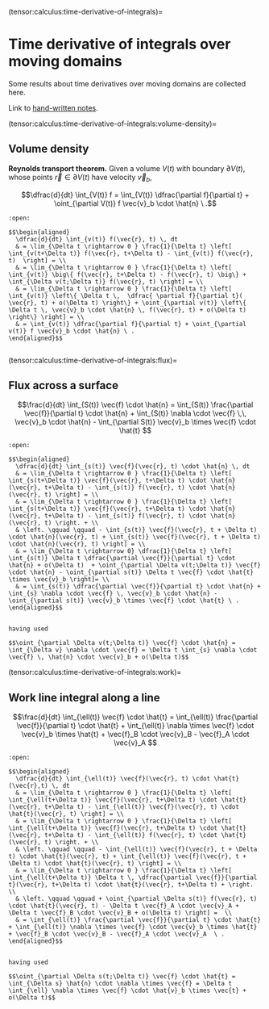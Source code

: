 (tensor:calculus:time-derivative-of-integrals)=
# Time derivative of integrals over moving domains

Some results about time derivatives over moving domains are collected here. 


Link to [hand-written notes](https://basics.altervista.org/test/Math/time_derivatives_of_integrals/time_derivatives_of_integrals.html).

(tensor:calculus:time-derivative-of-integrals:volume-density)=
## Volume density

**Reynolds transport theorem.**
Given a volume $V(t)$ with boundary $\partial V(t)$, whose points $\vec{r} \in \partial V(t)$ have velocity $\vec{v}_b$,

$$\dfrac{d}{dt} \int_{V(t)} f = \int_{V(t)} \dfrac{\partial f}{\partial t} + \oint_{\partial V(t)} f \vec{v}_b \cdot \hat{n} \ .$$

```{dropdown} "Proof"
:open:

$$\begin{aligned}
  \dfrac{d}{dt} \int_{v(t)} f(\vec{r}, t) \, dt 
  & = \lim_{\Delta t \rightarrow 0 } \frac{1}{\Delta t} \left[ \int_{v(t+\Delta t)} f(\vec{r}, t+\Delta t) - \int_{v(t)} f(\vec{r}, t)  \right] = \\
  & = \lim_{\Delta t \rightarrow 0 } \frac{1}{\Delta t} \left[ \int_{v(t)} \big\{ f(\vec{r}, t+\Delta t) - f(\vec{r}, t) \big\} + \int_{\Delta v(t;\Delta t)} f(\vec{r}, t) \right] = \\
  & = \lim_{\Delta t \rightarrow 0 } \frac{1}{\Delta t} \left[ \int_{v(t)} \left\{ \Delta t \,  \dfrac{ \partial f}{\partial t}( \vec{r}, t) + o(\Delta t) \right\} + \oint_{\partial v(t)} \left\{ \Delta t \, \vec{v}_b \cdot \hat{n} \, f(\vec{r}, t) + o(\Delta t) \right\} \right] = \\
  & = \int_{v(t)} \dfrac{\partial f}{\partial t} + \oint_{\partial v(t)} f \vec{v}_b \cdot \hat{n} \ .
\end{aligned}$$


```

(tensor:calculus:time-derivative-of-integrals:flux)=
## Flux across a surface

$$\frac{d}{dt} \int_{S(t)} \vec{f} \cdot \hat{n} = \int_{S(t)} \frac{\partial \vec{f}}{\partial t} \cdot \hat{n} + \int_{S(t)} \nabla \cdot \vec{f} \,\, \vec{v}_b \cdot \hat{n} - \int_{\partial S(t)} \vec{v}_b \times \vec{f} \cdot \hat{t} $$

```{dropdown} "Proof"
:open:

$$\begin{aligned}
  \dfrac{d}{dt} \int_{s(t)} \vec{f}(\vec{r}, t) \cdot \hat{n} \, dt 
  & = \lim_{\Delta t \rightarrow 0 } \frac{1}{\Delta t} \left[ \int_{s(t+\Delta t)} \vec{f}(\vec{r}, t+\Delta t) \cdot \hat{n}(\vec{r}, t+\Delta t) - \int_{s(t)} f(\vec{r}, t) \cdot \hat{n}(\vec{r}, t) \right] = \\
  & = \lim_{\Delta t \rightarrow 0 } \frac{1}{\Delta t} \left[ \int_{s(t+\Delta t)} \vec{f}(\vec{r}, t+\Delta t) \cdot \hat{n}(\vec{r}, t+\Delta t) - \int_{s(t)} f(\vec{r}, t) \cdot \hat{n}(\vec{r}, t) \right. + \\
  & \left. \qquad \qquad - \int_{s(t)} \vec{f}(\vec{r}, t + \Delta t) \cdot \hat{n}(\vec{r}, t) + \int_{s(t)} \vec{f}(\vec{r}, t + \Delta t) \cdot \hat{n}(\vec{r}, t) \right] = \\
  & = \lim_{\Delta t \rightarrow 0} \dfrac{1}{\Delta t} \left[ \int_{s(t)} \Delta t \dfrac{\partial \vec{f}}{\partial t} \cdot \hat{n} + o(\Delta t)  + \oint_{\partial \Delta v(t;\Delta t)} \vec{f} \cdot \hat{n} - \oint_{\partial s(t)} \Delta t \vec{f} \cdot \hat{t} \times \vec{v}_b \right]= \\
  & = \int_{s(t)} \dfrac{\partial \vec{f}}{\partial t} \cdot \hat{n} + \int_{s} \nabla \cdot \vec{f} \, \vec{v}_b \cdot \hat{n} - \oint_{\partial s(t)} \vec{v}_b \times \vec{f} \cdot \hat{t} \ .
\end{aligned}$$


having used

$$\oint_{\partial \Delta v(t;\Delta t)} \vec{f} \cdot \hat{n} = \int_{\Delta v} \nabla \cdot \vec{f} = \Delta t \int_{s} \nabla \cdot \vec{f} \, \hat{n} \cdot \vec{v}_b + o(\Delta t)$$

```

(tensor:calculus:time-derivative-of-integrals:work)=
## Work line integral along a line

$$\frac{d}{dt} \int_{\ell(t)} \vec{f} \cdot \hat{t} =  \int_{\ell(t)} \frac{\partial \vec{f}}{\partial t} \cdot \hat{t} + \int_{\ell(t)} \nabla \times \vec{f} \cdot \vec{v}_b \times \hat{t} + \vec{f}_B \cdot \vec{v}_B - \vec{f}_A \cdot \vec{v}_A $$

```{dropdown} "Proof"
:open:

$$\begin{aligned}
  \dfrac{d}{dt} \int_{\ell(t)} \vec{f}(\vec{r}, t) \cdot \hat{t}(\vec{r},t) \, dt 
  & = \lim_{\Delta t \rightarrow 0 } \frac{1}{\Delta t} \left[ \int_{\ell(t+\Delta t)} \vec{f}(\vec{r}, t+\Delta t) \cdot \hat{t}(\vec{r}, t+\Delta t) - \int_{\ell(t)} \vec{f}(\vec{r}, t) \cdot \hat{t}(\vec{r}, t) \right] = \\
  & = \lim_{\Delta t \rightarrow 0 } \frac{1}{\Delta t} \left[ \int_{\ell(t+\Delta t)} \vec{f}(\vec{r}, t+\Delta t) \cdot \hat{t}(\vec{r}, t+\Delta t) - \int_{\ell(t)} f(\vec{r}, t) \cdot \hat{t}(\vec{r}, t) \right. + \\
  & \left. \qquad \qquad - \int_{\ell(t)} \vec{f}(\vec{r}, t + \Delta t) \cdot \hat{t}(\vec{r}, t) + \int_{\ell(t)} \vec{f}(\vec{r}, t + \Delta t) \cdot \hat{t}(\vec{r}, t) \right] = \\
  & = \lim_{\Delta t \rightarrow 0 } \frac{1}{\Delta t} \left[ \int_{\ell(t+\Delta t)} \Delta t \, \dfrac{\partial \vec{f}}{\partial t}(\vec{r}, t+\Delta t) \cdot \hat{t}(\vec{r}, t+\Delta t) + \right. \\
  & \left. \qquad \qquad + \oint_{\partial \Delta s(t)} f(\vec{r}, t) \cdot \hat{t}(\vec{r}, t) - \Delta t \vec{f}_A \cdot \vec{v}_A + \Delta t \vec{f}_B \cdot \vec{v}_B + o(\Delta t) \right] =  \\
  & = \int_{\ell(t)} \frac{\partial \vec{f}}{\partial t} \cdot \hat{t} + \int_{\ell(t)} \nabla \times \vec{f} \cdot \vec{v}_b \times \hat{t} + \vec{f}_B \cdot \vec{v}_B - \vec{f}_A \cdot \vec{v}_A  \ .
\end{aligned}$$


having used

$$\oint_{\partial \Delta s(t;\Delta t)} \vec{f} \cdot \hat{t} = \int_{\Delta s} \hat{n} \cdot \nabla \times \vec{f} = \Delta t \int_{\ell} \nabla \times \vec{f} \cdot \hat{v}_b \times \vec{t} + o(\Delta t)$$


```
